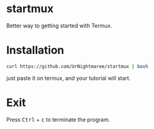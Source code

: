 # startmux
Better way to getting started with Termux.

# Installation

```bash
curl https://github.com/UrNightmaree/startmux | bash
```
just paste it on termux, and your tutorial will start.

# Exit
Press <kbd>Ctrl</kbd> + <kbd>c</kbd> to terminate the program.

